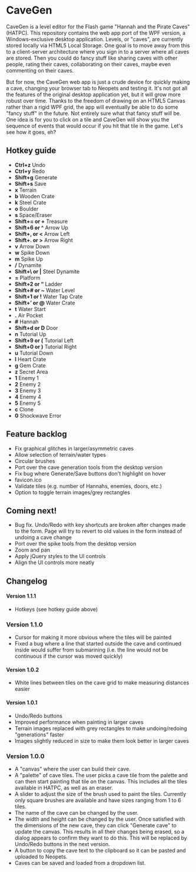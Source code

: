 # CaveGen
CaveGen is a level editor for the Flash game "Hannah and the Pirate Caves" (HATPC). This repository contains the web app port of the WPF version, a Windows-exclusive desktop application. Levels, or "caves", are currently stored locally via HTML5 Local Storage. One goal is to move away from this to a client-server architecture where you sign in to a server where all caves are stored. Then you could do fancy stuff like sharing caves with other people, rating their caves, collaborating on their caves, maybe even commenting on their caves.

But for now, the CaveGen web app is just a crude device for quickly making a cave, changing your browser tab to Neopets and testing it. It's not got all the features of the original desktop application yet, but it will grow more robust over time. Thanks to the freedom of drawing on an HTML5 Canvas rather than a rigid WPF grid, the app will eventually be able to do some "fancy stuff" in the future. Not entirely sure what that fancy stuff will be. One idea is for you to click on a tile and CaveGen will show you the sequence of events that would occur if you hit that tile in the game. Let's see how it goes, eh?

## Hotkey guide
 * **Ctrl+z** Undo
 * **Ctrl+y** Redo
 * **Shift+g** Generate
 * **Shift+s** Save
 * **x** Terrain
 * **b** Wooden Crate
 * **k** Steel Crate
 * **o** Boulder
 * **s** Space/Eraser
 * **Shift+= or +** Treasure
 * **Shift+6 or ^** Arrow Up
 * **Shift+, or <** Arrow Left
 * **Shift+. or >** Arrow Right
 * **v** Arrow Down
 * **w** Spike Down
 * **m** Spike Up
 * **/** Dynamite
 * **Shift+\ or |** Steel Dynamite
 * **=** Platform 
 * **Shift+2 or “** Ladder
 * **Shift+# or ~** Water Level
 * **Shift+1 or !** Water Tap Crate
 * **Shift+’ or @** Water Crate
 * **t** Water Start
 * **.** Air Pocket
 * **#** Hannah
 * **Shift+d or D** Door
 * **n** Tutorial Up
 * **Shift+9 or (** Tutorial Left
 * **Shift+0 or )** Tutorial Right
 * **u** Tutorial Down
 * **l** Heart Crate
 * **g** Gem Crate
 * **z** Secret Area
 * **1** Enemy 1
 * **2** Enemy 2
 * **3** Enemy 3
 * **4** Enemy 4
 * **5** Enemy 5
 * **c** Clone
 * **0** Shockwave Error

## Feature backlog
* Fix graphical glitches in larger/asymmetric caves
* Allow selection of terrain/water types
* Circular brushes
* Port over the cave generation tools from the desktop version
* Fix bug where Generate/Save buttons don't highlight on hover
* favicon.ico
* Validate tiles (e.g. number of Hannahs, enemies, doors, etc.)
* Option to toggle terrain images/grey rectangles 

## Coming next!
* Bug fix. Undo/Redo with key shortcuts are broken after changes made to the form. Page will try to revert to old values in the form instead of undoing a cave change
* Port over the spike tools from the desktop version
* Zoom and pan
* Apply jQuery styles to the UI controls
* Align the UI controls more neatly

## Changelog
#### Version 1.1.1
* Hotkeys (see hotkey guide above)

### Version 1.1.0
* Cursor for making it more obvious where the tiles will be painted
* Fixed a bug where a line that started outside the cave and continued inside would suffer from submarining (i.e. the line would not be continuous if the cursor was moved quickly)

#### Version 1.0.2
* White lines between tiles on the cave grid to make measuring distances easier

#### Version 1.0.1
* Undo/Redo buttons
* Improved performance when painting in larger caves
* Terrain images replaced with grey rectangles to make undoing/redoing "generations" faster
* Images slightly reduced in size to make them look better in larger caves

### Version 1.0.0
* A "canvas" where the user can build their cave.
* A "palette" of cave tiles. The user picks a cave tile from the palette and can then start painting that tile on the canvas. This includes all the tiles available in HATPC, as well as an eraser.
* A slider to adjust the size of the brush used to paint the tiles. Currently only square brushes are available and have sizes ranging from 1 to 6 tiles.
* The name of the cave can be changed by the user.
* The width and height can be changed by the user. Once satisfied with the dimensions of the new cave, they can click "Generate cave" to update the canvas. This results in all their changes being erased, so a dialog appears to confirm they want to do this. This will be replaced by Undo/Redo buttons in the next version.
* A button to copy the cave text to the clipboard so it can be pasted and uploaded to Neopets.
* Caves can be saved and loaded from a dropdown list.
